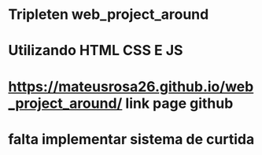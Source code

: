 # Tripleten web_project_around

# Utilizando HTML CSS E JS

# https://mateusrosa26.github.io/web_project_around/ link page github

# falta implementar sistema de curtida
